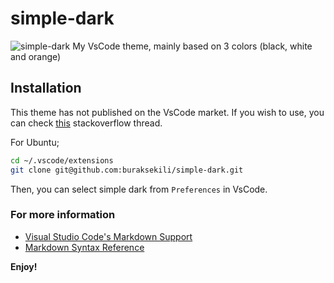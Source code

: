 # simple-dark
![simple-dark](https://user-images.githubusercontent.com/32663655/105640259-24298580-5e8e-11eb-8c66-bf3cb719df42.png)
My VsCode theme, mainly based on 3 colors (black, white and orange)

## Installation
This theme has not published on the VsCode market. If you wish to use, you can check [this](https://stackoverflow.com/questions/35165362/how-to-edit-default-dark-theme-for-visual-studio-code) stackoverflow thread.

For Ubuntu;
```bash
cd ~/.vscode/extensions
git clone git@github.com:buraksekili/simple-dark.git
```
Then, you can select simple dark from `Preferences` in VsCode.

### For more information
* [Visual Studio Code's Markdown Support](http://code.visualstudio.com/docs/languages/markdown)
* [Markdown Syntax Reference](https://help.github.com/articles/markdown-basics/)

**Enjoy!**
